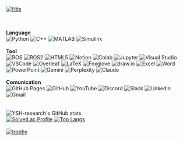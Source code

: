 [![Hits](https://hits.sh/github.com/YSH-research/YSH-research.git.svg?view=today-total&label=Visitor&color=9f9f9f&logo=github)](https://hits.sh/github.com/YSH-research/YSH-research.git/)
<br><br><br>

**Language**
<br>
![Python](https://img.shields.io/badge/Python-3776AB?style=for-the-badge&logo=python&logoColor=white)
![C++](https://img.shields.io/badge/C++-00599C?style=for-the-badge&logo=cplusplus&logoColor=white)
![MATLAB](https://img.shields.io/badge/MATLAB-0076A8?style=for-the-badge&logo=mathworks&logoColor=white)
![Simulink](https://img.shields.io/badge/Simulink-0076A8?style=for-the-badge&logo=mathworks&logoColor=white)
<br><br>
**Tool**
<br>
![ROS](https://img.shields.io/badge/ROS-22314E?style=for-the-badge&logo=ros&logoColor=white)
![ROS2](https://img.shields.io/badge/ROS2-22314E?style=for-the-badge&logo=ros&logoColor=white)
![HTML5](https://img.shields.io/badge/HTML5-E34F26?style=for-the-badge&logo=html5&logoColor=white)
![Notion](https://img.shields.io/badge/Notion-000000?style=for-the-badge&logo=notion&logoColor=white)
![Colab](https://img.shields.io/badge/Colab-F9AB00?style=for-the-badge&logo=googlecolab&logoColor=white)
![Jupyter](https://img.shields.io/badge/Jupyter-F37626?style=for-the-badge&logo=jupyter&logoColor=white)
![Visual Studio](https://img.shields.io/badge/Visual_Studio-5C2D91?style=for-the-badge&logo=visualstudio&logoColor=white)
![VSCode](https://img.shields.io/badge/VSCode-007ACC?style=for-the-badge&logo=visualstudiocode&logoColor=white)
![Overleaf](https://img.shields.io/badge/Overleaf-47A141?style=for-the-badge&logo=overleaf&logoColor=white)
![LaTeX](https://img.shields.io/badge/LaTeX-008080?style=for-the-badge&logo=latex&logoColor=white)
![Foxglove](https://img.shields.io/badge/Foxglove-433C5B?style=for-the-badge&logo=foxglove&logoColor=white)
![draw.io](https://img.shields.io/badge/draw.io-F08705?style=for-the-badge&logo=diagrams.net&logoColor=white)
![Excel](https://img.shields.io/badge/Excel-217346?style=for-the-badge&logo=microsoftexcel&logoColor=white)
![Word](https://img.shields.io/badge/Word-2B579A?style=for-the-badge&logo=microsoftword&logoColor=white)
![PowerPoint](https://img.shields.io/badge/PowerPoint-B7472A?style=for-the-badge&logo=microsoftpowerpoint&logoColor=white)
![Gemini](https://img.shields.io/badge/Gemini-8E75B2?style=for-the-badge&logo=googleai&logoColor=white)
![Perplexity](https://img.shields.io/badge/Perplexity-000000?style=for-the-badge&logo=perplexityai&logoColor=white)
![Claude](https://img.shields.io/badge/Claude-D06A58?style=for-the-badge&logo=anthropic&logoColor=white)
<br><br>
**Comunication**
<br>
![GitHub Pages](https://img.shields.io/badge/GitHub%20Pages-181717?style=for-the-badge&logo=github&logoColor=white)
![GitHub](https://img.shields.io/badge/GitHub-181717?style=for-the-badge&logo=github&logoColor=white)
![YouTube](https://img.shields.io/badge/YouTube-FF0000?style=for-the-badge&logo=youtube&logoColor=white)
![Discord](https://img.shields.io/badge/Discord-5865F2?style=for-the-badge&logo=discord&logoColor=white)
![Slack](https://img.shields.io/badge/Slack-4A154B?style=for-the-badge&logo=slack&logoColor=white)
![LinkedIn](https://img.shields.io/badge/LinkedIn-0A66C2?style=for-the-badge&logo=linkedin&logoColor=white)
![Gmail](https://img.shields.io/badge/Gmail-EA4335?style=for-the-badge&logo=gmail&logoColor=white)
<br><br><br>
![YSH-research's GitHub stats](https://github-readme-stats.vercel.app/api?username=YSH-research&show_icons=true&show=reviews,discussions_started,discussions_answered,prs_merged,prs_merged_percentage&bg_color=FFFFFF&title_color=000000&text_color=000000&icon_color=000000)
<br>
[![Solved.ac Profile](http://mazassumnida.wtf/api/v2/generate_badge?boj=YOUR_ID&theme=dark)](https://solved.ac/YOUR_ID)
[![Top Langs](https://github-readme-stats.vercel.app/api/top-langs/?username=YSH-research&layout=compact&theme=dracula)](https://github.com/anuraghazra/github-readme-stats)
<br><br>
[![trophy](https://github-profile-trophy.vercel.app/?username=YSH-research&theme=radical)](https://github.com/ryo-ma/github-profile-trophy)



